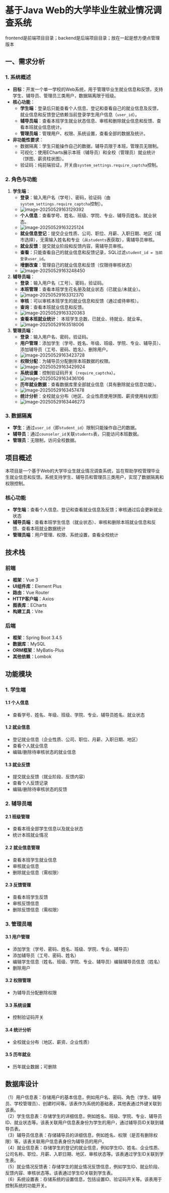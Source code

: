 # 基于Java Web的大学毕业生就业情况调查系统
frontend是前端项目目录；backend是后端项目目录；放在一起是想方便点管理版本
## 一、需求分析

### 1. 系统概述
- **目标**：开发一个单一学校的Web系统，用于管理毕业生就业信息和反馈，支持学生、辅导员、管理员三类用户，数据隔离限于班级。
- **核心功能**：
  - **学生端**：登录后只能查看个人信息、登记和查看自己的就业信息及反馈，就业信息和反馈登记依赖当前登录学生用户信息（`user_id`）。
  - **辅导员端**：查看本班学生就业状态信息、审核和删除就业信息和反馈、查看本班就业信息统计。
  - **管理员端**：管理用户、权限、系统设置，查看全部的数据及统计。
- **非功能性要求**：
  - 数据隔离：学生只能操作自己的数据，辅导员限于本班，管理员无限制。
  - 可视化：使用ECharts展示本班（辅导员）和全校（管理员）就业统计（饼图、薪资柱状图）。
  - 验证码：纯前端验证，开关由`system_settings.require_captcha`控制。
  
### 2. 角色与功能
1. **学生端**：
   - **登录**：输入用户名（学号）、密码，验证码（由`system_settings.require_captcha`控制）。
   - ![image-20250529163129392](C:\Users\Quagmire\Desktop\毕业设计\基于Web的大学毕业生就业情况调查系统\secspe_empsys\img\image-20250529163129392.png)
   - **个人信息**：查看学号、姓名、班级、学院、专业、辅导员姓名、就业状态。
   - ![image-20250529163225124](C:\Users\Quagmire\AppData\Roaming\Typora\typora-user-images\image-20250529163225124.png)
   - **就业信息登记**：提交企业性质、公司、职位、月薪、入职日期、地区（城市选择），无需输入姓名和专业（从`students`表获取），需辅导员审核。
   - **就业反馈**：提交就业阶段和反馈内容，需辅导员审核。
   - **查看**：只能查看自己的就业信息和反馈记录，SQL过滤`student_id = 当前登录user_id`。
   - **增删改查**：管理自己的就业信息和反馈（仅限待审核状态）
   - ![image-20250529163248450](C:\Users\Quagmire\AppData\Roaming\Typora\typora-user-images\image-20250529163248450.png)
2. **辅导员端**：
   - **登录**：输入用户名（工号）、密码，验证码。
   - **本班管理**：查看本班学生花名册及就业状态（已就业/未就业）。
   - ![image-20250529163312370](C:\Users\Quagmire\AppData\Roaming\Typora\typora-user-images\image-20250529163312370.png)
   - **审核**：可以审核本班学生的就业信息和反馈（通过或待审核）。
   - **查询**：查看本班就业信息和反馈。
   - ![image-20250529163320363](C:\Users\Quagmire\AppData\Roaming\Typora\typora-user-images\image-20250529163320363.png)
   - **查看本班就业统计**： 本班学生总数、已就业、待就业、就业率。
   - ![image-20250529163518006](C:\Users\Quagmire\AppData\Roaming\Typora\typora-user-images\image-20250529163518006.png)
3. **管理员端**：
   - **登录**：输入用户名、密码，验证码。
   - **用户管理**：添加学生（学号、姓名、年级、班级、学院、专业、辅导员）、添加辅导员（工号、密码、姓名）、删除用户。
   - ![image-20250529163423728](C:\Users\Quagmire\AppData\Roaming\Typora\typora-user-images\image-20250529163423728.png)
   - **权限分配**：为辅导员分配删除本班数据的权限。
   - ![image-20250529163429924](C:\Users\Quagmire\AppData\Roaming\Typora\typora-user-images\image-20250529163429924.png)
   - **系统设置**：控制验证码开关（`require_captcha`）。
   - ![image-20250529163436106](C:\Users\Quagmire\AppData\Roaming\Typora\typora-user-images\image-20250529163436106.png)
   - **历年就业数据**：查看数据库里全部就业信息（具有删除就业信息功能）。
   - ![image-20250529163457478](C:\Users\Quagmire\AppData\Roaming\Typora\typora-user-images\image-20250529163457478.png)
   - **统计分析**：全校就业分布（地区、企业性质使用饼图、薪资使用柱状图）
   - ![image-20250529163446273](C:\Users\Quagmire\AppData\Roaming\Typora\typora-user-images\image-20250529163446273.png)

### 3. 数据隔离
- **学生**：通过`user_id`（即`student_id`）限制只能操作自己的数据。
- **辅导员**：通过`counselor_id`关联`students`表，只能访问本班数据。
- **管理员**：无限制，访问全校数据。

## 项目概述

本项目是一个基于Web的大学毕业生就业情况调查系统，旨在帮助学校管理毕业生就业信息和反馈。系统支持学生、辅导员和管理员三类用户，实现了数据隔离和权限控制。

### 核心功能

- **学生端**：查看个人信息、登记和查看就业信息及反馈；审核通过后会更新就业状态
- **辅导员端**：查看本班学生信息（就业状态）、审核和删除本班就业信息和反馈、查看本班就业数据统计
- **管理员端**：用户管理、权限、系统设置，查看全校统计

## 技术栈

### 前端

- **框架**：Vue 3
- **UI组件库**：Element Plus
- **路由**：Vue Router
- **HTTP客户端**：Axios
- **图表库**：ECharts
- **构建工具**：Vite

### 后端

- **框架**：Spring Boot 3.4.5
- **数据库**：MySQL
- **ORM框架**：MyBatis-Plus
- **其他依赖**：Lombok

## 功能模块

### 1. 学生端

#### 1.1 个人信息
- 查看学号、姓名、年级、班级、学院、专业、辅导员姓名、就业状态

#### 1.2 就业信息
- 登记就业信息（企业性质、公司、职位、月薪、入职日期、地区）
- 查看个人就业信息
- 编辑/删除待审核状态的就业信息

#### 1.3 就业反馈
- 提交就业反馈（就业阶段、反馈内容）
- 查看个人反馈记录
- 编辑/删除待审核状态的反馈

### 2. 辅导员端

#### 2.1 班级管理
- 查看本班全部学生信息以及就业状态
- 统计本班就业情况

#### 2.2 就业信息管理
- 查看本班学生就业信息
- 审核就业信息
- 删除就业信息（需权限）

#### 2.3 反馈管理
- 查看本班学生反馈
- 审核反馈信息
- 删除反馈信息（需权限）

### 3. 管理员端

#### 3.1 用户管理
- 添加学生（学号、密码、姓名、班级、学院、专业、辅导员）
- 添加辅导员（工号、密码、姓名）
- 编辑学生信息（姓名、班级、学院、专业、辅导员）编辑辅导员信息（姓名）
- 删除用户

#### 3.2 权限管理
- 为辅导员分配删除权限

#### 3.3 系统设置
- 控制验证码开关

#### 3.4 统计分析
- 全校就业分布（地区、薪资、企业性质）
#### 3.5 历年就业
- 历年就业数据；可删除

## 数据库设计
（1）用户信息表：存储用户的基本信息，例如用户名、密码、角色（学生、辅导员、学校管理员）、创建时间等。该表作为系统的基础表，其他表通过外键关联到该表。  
（2）学生信息表：存储学生的详细信息，例如姓名、班级、学院、专业、辅导员ID、就业状态等。该表关联用户信息表身份为学生的用户，通过辅导员ID关联到辅导员表。  
（3）辅导员信息表：存储辅导员的详细信息，例如姓名、权限（是否有删除权限）等。该表关联用户信息表身份为辅导员的用户。  
（4）就业信息表：存储学生的登记的就业信息，例如学生ID、姓名、企业性质、公司名称、职位、月薪、入职日期、地区、审核状态等。该表通过学生ID关联到学生表。  
（5）就业情况反馈表：存储学生的就业情况反馈信息，例如学生ID、就业阶段、反馈内容、审核状态等。该表通过学生ID关联到学生表。  
（6）系统设置表：存储系统的设置信息，包括设置ID、验证码开关等。该表用于控制系统的功能开关。  

